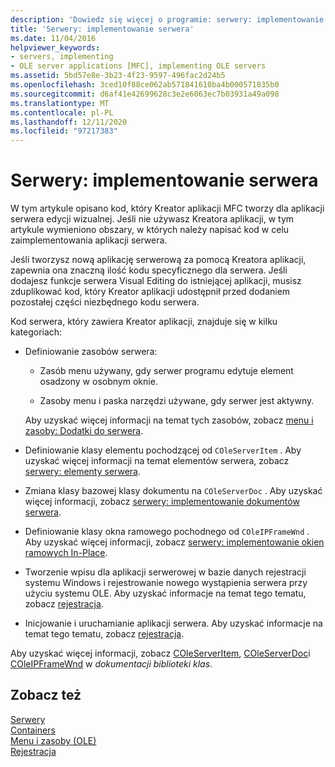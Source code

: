 ```yaml
---
description: 'Dowiedz się więcej o programie: serwery: implementowanie serwera'
title: 'Serwery: implementowanie serwera'
ms.date: 11/04/2016
helpviewer_keywords:
- servers, implementing
- OLE server applications [MFC], implementing OLE servers
ms.assetid: 5bd57e8e-3b23-4f23-9597-496fac2d24b5
ms.openlocfilehash: 3ced10f88ce062ab571841610ba4b000571835b0
ms.sourcegitcommit: d6af41e42699628c3e2e6063ec7b03931a49a098
ms.translationtype: MT
ms.contentlocale: pl-PL
ms.lasthandoff: 12/11/2020
ms.locfileid: "97217383"
---
```

# <a name="servers-implementing-a-server"></a>Serwery: implementowanie serwera

W tym artykule opisano kod, który Kreator aplikacji MFC tworzy dla aplikacji serwera edycji wizualnej. Jeśli nie używasz Kreatora aplikacji, w tym artykule wymieniono obszary, w których należy napisać kod w celu zaimplementowania aplikacji serwera.

Jeśli tworzysz nową aplikację serwerową za pomocą Kreatora aplikacji, zapewnia ona znaczną ilość kodu specyficznego dla serwera. Jeśli dodajesz funkcje serwera Visual Editing do istniejącej aplikacji, musisz zduplikować kod, który Kreator aplikacji udostępnił przed dodaniem pozostałej części niezbędnego kodu serwera.

Kod serwera, który zawiera Kreator aplikacji, znajduje się w kilku kategoriach:

- Definiowanie zasobów serwera:

  - Zasób menu używany, gdy serwer programu edytuje element osadzony w osobnym oknie.

  - Zasoby menu i paska narzędzi używane, gdy serwer jest aktywny.

  Aby uzyskać więcej informacji na temat tych zasobów, zobacz [menu i zasoby: Dodatki do serwera](../mfc/menus-and-resources-server-additions.md).

- Definiowanie klasy elementu pochodzącej od `COleServerItem` . Aby uzyskać więcej informacji na temat elementów serwera, zobacz [serwery: elementy serwera](../mfc/servers-server-items.md).

- Zmiana klasy bazowej klasy dokumentu na `COleServerDoc` . Aby uzyskać więcej informacji, zobacz [serwery: implementowanie dokumentów serwera](../mfc/servers-implementing-server-documents.md).

- Definiowanie klasy okna ramowego pochodnego od `COleIPFrameWnd` . Aby uzyskać więcej informacji, zobacz [serwery: implementowanie okien ramowych In-Place](../mfc/servers-implementing-in-place-frame-windows.md).

- Tworzenie wpisu dla aplikacji serwerowej w bazie danych rejestracji systemu Windows i rejestrowanie nowego wystąpienia serwera przy użyciu systemu OLE. Aby uzyskać informacje na temat tego tematu, zobacz [rejestracja](../mfc/registration.md).

- Inicjowanie i uruchamianie aplikacji serwera. Aby uzyskać informacje na temat tego tematu, zobacz [rejestracja](../mfc/registration.md).

Aby uzyskać więcej informacji, zobacz [COleServerItem](../mfc/reference/coleserveritem-class.md), [COleServerDoc](../mfc/reference/coleserverdoc-class.md)i [COleIPFrameWnd](../mfc/reference/coleipframewnd-class.md) w *dokumentacji biblioteki klas*.

## <a name="see-also"></a>Zobacz też

[Serwery](../mfc/servers.md)<br/>
[Containers](../mfc/containers.md)<br/>
[Menu i zasoby (OLE)](../mfc/menus-and-resources-ole.md)<br/>
[Rejestracja](../mfc/registration.md)
